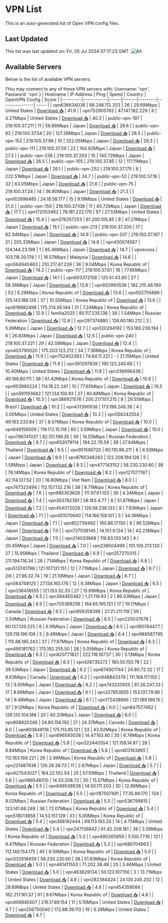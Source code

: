# VPN List

This is an auto-generated list of Open VPN config files.

## Last Updated

This list was last updated on: Fri, 05 Jul 2024 07:17:23 GMT.
![Alt](https://repobeats.axiom.co/api/embed/186b98318ef1479477931607c1ad7d823f12451f.svg "Repobeats analytics image")

## Available Servers

Below is the list of available VPN servers:

(You may connect to any of these VPN servers with: Username: 'vpn', Password: 'vpn'.)
| Hostname | IP Address | Ping | Speed | Country | OpenVPN Config | Score |
|----------|------------|------|-------|---------|----------------| ----- |
| vpn636634036 | 98.246.112.203 | 26 | 29.68Mbps | United States | [Download 📥](./configs/server_0_US.ovpn) | 41.9 |
| vpn752905782 | 47.147.182.229 | 6 | 4.27Mbps | United States | [Download 📥](./configs/server_1_US.ovpn) | 40.3 |
| public-vpn-197 | 219.100.37.211 | 11 | 59.66Mbps | Japan | [Download 📥](./configs/server_2_JP.ovpn) | 28.6 |
| public-vpn-82 | 219.100.37.54 | 20 | 127.28Mbps | Japan | [Download 📥](./configs/server_3_JP.ovpn) | 28.5 |
| public-vpn-152 | 219.100.37.96 | 10 | 322.05Mbps | Japan | [Download 📥](./configs/server_4_JP.ovpn) | 28.3 |
| public-vpn-111 | 219.100.37.59 | 22 | 164.92Mbps | Japan | [Download 📥](./configs/server_5_JP.ovpn) | 27.3 |
| public-vpn-236 | 219.100.37.203 | 15 | 140.72Mbps | Japan | [Download 📥](./configs/server_6_JP.ovpn) | 26.5 |
| public-vpn-105 | 219.100.37.85 | 12 | 117.11Mbps | Japan | [Download 📥](./configs/server_7_JP.ovpn) | 26.1 |
| public-vpn-252 | 219.100.37.175 | 8 | 222.51Mbps | Japan | [Download 📥](./configs/server_8_JP.ovpn) | 24.7 |
| public-vpn-52 | 219.100.37.16 | 32 | 63.05Mbps | Japan | [Download 📥](./configs/server_9_JP.ovpn) | 21.6 |
| public-vpn-75 | 219.100.37.24 | 14 | 36.80Mbps | Japan | [Download 📥](./configs/server_10_JP.ovpn) | 21.3 |
| vpn102696485 | 24.18.58.177 | 15 | 9.19Mbps | United States | [Download 📥](./configs/server_11_US.ovpn) | 21.0 |
| public-vpn-150 | 219.100.37.108 | 11 | 40.72Mbps | Japan | [Download 📥](./configs/server_12_JP.ovpn) | 17.7 |
| vpn172053462 | 76.181.222.179 | 57 | 27.53Mbps | United States | [Download 📥](./configs/server_13_US.ovpn) | 15.4 |
| vpn376257253 | 61.200.105.85 | 8 | 47.21Mbps | Japan | [Download 📥](./configs/server_14_JP.ovpn) | 15.1 |
| public-vpn-213 | 219.100.37.200 | 17 | 62.34Mbps | Japan | [Download 📥](./configs/server_15_JP.ovpn) | 14.9 |
| public-vpn-207 | 219.100.37.167 | 21 | 205.33Mbps | Japan | [Download 📥](./configs/server_16_JP.ovpn) | 14.8 |
| vpn450574567 | 124.144.23.199 | 1 | 85.46Mbps | Japan | [Download 📥](./configs/server_17_JP.ovpn) | 14.7 |
| vpneceos | 103.118.20.178 | 1 | 16.57Mbps | Malaysia | [Download 📥](./configs/server_18_MY.ovpn) | 14.6 |
| vpn564940463 | 210.217.47.239 | 36 | 9.04Mbps | Korea Republic of | [Download 📥](./configs/server_19_KR.ovpn) | 14.2 |
| public-vpn-117 | 219.100.37.61 | 16 | 77.65Mbps | Japan | [Download 📥](./configs/server_20_JP.ovpn) | 14.1 |
| vpn603372158 | 125.51.43.80 | 27 | 58.36Mbps | Japan | [Download 📥](./configs/server_21_JP.ovpn) | 13.8 |
| vpn920993536 | 182.215.48.190 | 53 | 6.29Mbps | Korea Republic of | [Download 📥](./configs/server_22_KR.ovpn) | 13.6 |
| vpn502755886 | 125.143.188.126 | 37 | 10.55Mbps | Korea Republic of | [Download 📥](./configs/server_23_KR.ovpn) | 13.6 |
| vpn619982498 | 175.214.95.144 | 31 | 7.24Mbps | Korea Republic of | [Download 📥](./configs/server_24_KR.ovpn) | 12.9 |
| familia2025 | 85.117.235.136 | 39 | 1.54Mbps | Russian Federation | [Download 📥](./configs/server_25_RU.ovpn) | 12.8 |
| vpn297374880 | 126.60.180.212 | 3 | 5.99Mbps | Japan | [Download 📥](./configs/server_26_JP.ovpn) | 12.7 |
| vpn120294192 | 153.180.239.194 | 6 | 26.83Mbps | Japan | [Download 📥](./configs/server_27_JP.ovpn) | 12.5 |
| public-vpn-240 | 219.100.37.221 | 29 | 42.08Mbps | Japan | [Download 📥](./configs/server_28_JP.ovpn) | 12.4 |
| vpn403790020 | 175.203.123.212 | 34 | 7.36Mbps | Korea Republic of | [Download 📥](./configs/server_29_KR.ovpn) | 11.9 |
| vpn752402383 | 74.64.11.221 | - | 21.15Mbps | United States | [Download 📥](./configs/server_30_US.ovpn) | 11.9 |
| vpn361297839 | 195.123.240.66 | 1 | 10.40Mbps | United States | [Download 📥](./configs/server_31_US.ovpn) | 11.8 |
| vpn336996438 | 49.169.80.111 | 38 | 61.42Mbps | Korea Republic of | [Download 📥](./configs/server_32_KR.ovpn) | 10.6 |
| vpn953960224 | 114.18.22.241 | 10 | 77.65Mbps | Japan | [Download 📥](./configs/server_33_JP.ovpn) | 10.5 |
| vpn591193682 | 121.134.156.93 | 27 | 80.89Mbps | Korea Republic of | [Download 📥](./configs/server_34_KR.ovpn) | 10.3 |
| vpn386921576 | 200.217.107.215 | 8 | 29.55Mbps | Brazil | [Download 📥](./configs/server_35_BR.ovpn) | 10.2 |
| vpn431396938 | 173.198.248.39 | 4 | 2.00Mbps | United States | [Download 📥](./configs/server_36_US.ovpn) | 10.2 |
| vpn556242554 | 49.163.233.84 | 37 | 8.57Mbps | Korea Republic of | [Download 📥](./configs/server_37_KR.ovpn) | 10.0 |
| vpn649158509 | 119.172.15.118 | 60 | 3.59Mbps | Japan | [Download 📥](./configs/server_38_JP.ovpn) | 10.0 |
| vpn796741037 | 82.151.199.35 | 39 | 16.55Mbps | Russian Federation | [Download 📥](./configs/server_39_RU.ovpn) | 9.7 |
| vpn652079114 | 184.22.76.59 | 38 | 27.84Mbps | Thailand | [Download 📥](./configs/server_40_TH.ovpn) | 9.5 |
| vpn951590720 | 60.110.96.211 | 8 | 6.50Mbps | Japan | [Download 📥](./configs/server_41_JP.ovpn) | 9.0 |
| vpn8765346283 | 122.208.194.126 | 5 | 1.59Mbps | Japan | [Download 📥](./configs/server_42_JP.ovpn) | 8.3 |
| vpn477143152 | 58.230.230.60 | 38 | 76.14Mbps | Korea Republic of | [Download 📥](./configs/server_43_KR.ovpn) | 8.2 |
| vpn127077187 | 42.114.127.52 | 20 | 18.60Mbps | Viet Nam | [Download 📥](./configs/server_44_VN.ovpn) | 8.0 |
| vpn747323494 | 112.157.132.216 | 38 | 8.71Mbps | Korea Republic of | [Download 📥](./configs/server_45_KR.ovpn) | 7.6 |
| vpn685303626 | 111.97.61.103 | 39 | 4.34Mbps | Japan | [Download 📥](./configs/server_46_JP.ovpn) | 7.4 |
| vpn363782391 | 58.183.4.77 | 8 | 51.87Mbps | Japan | [Download 📥](./configs/server_47_JP.ovpn) | 7.2 |
| vpn454072029 | 126.58.236.133 | 9 | 7.93Mbps | Japan | [Download 📥](./configs/server_48_JP.ovpn) | 7.1 |
| vpn451070640 | 114.166.158.101 | 3 | 34.36Mbps | Japan | [Download 📥](./configs/server_49_JP.ovpn) | 7.1 |
| vpn852739492 | 160.86.17.150 | 6 | 96.52Mbps | Japan | [Download 📥](./configs/server_50_JP.ovpn) | 7.0 |
| vpn727039145 | 14.101.9.124 | 14 | 42.23Mbps | Japan | [Download 📥](./configs/server_51_JP.ovpn) | 7.0 |
| vpn214033868 | 119.83.120.143 | 4 | 20.45Mbps | Japan | [Download 📥](./configs/server_52_JP.ovpn) | 7.0 |
| vpn238504499 | 101.109.213.120 | 27 | 15.95Mbps | Thailand | [Download 📥](./configs/server_53_TH.ovpn) | 6.9 |
| vpn257270315 | 211.194.116.34 | 26 | 7.14Mbps | Korea Republic of | [Download 📥](./configs/server_54_KR.ovpn) | 6.8 |
| vpn513741798 | 121.107.121.151 | 12 | 7.71Mbps | Japan | [Download 📥](./configs/server_55_JP.ovpn) | 6.7 |
| 2i6 | 27.96.32.74 | 19 | 21.10Mbps | Japan | [Download 📥](./configs/server_56_JP.ovpn) | 6.7 |
| vpn564748125 | 27.134.165.176 | 12 | 6.38Mbps | Japan | [Download 📥](./configs/server_57_JP.ovpn) | 6.5 |
| vpn336418555 | 121.153.32.33 | 27 | 15.69Mbps | Korea Republic of | [Download 📥](./configs/server_58_KR.ovpn) | 6.5 |
| vpn394450382 | 1.21.119.93 | 2 | 89.03Mbps | Japan | [Download 📥](./configs/server_59_JP.ovpn) | 6.5 |
| vpn705388256 | 184.65.165.121 | 17 | 19.17Mbps | Canada | [Download 📥](./configs/server_60_CA.ovpn) | 6.5 |
| vpn959358396 | 37.21.211.119 | 59 | 2.54Mbps | Russian Federation | [Download 📥](./configs/server_61_RU.ovpn) | 6.5 |
| vpn225037676 | 60.127.129.225 | 6 | 6.16Mbps | Japan | [Download 📥](./configs/server_62_JP.ovpn) | 6.5 |
| vpn160784477 | 126.116.196.108 | 5 | 9.48Mbps | Japan | [Download 📥](./configs/server_63_JP.ovpn) | 6.4 |
| vpn988587795 | 115.88.185.243 | 37 | 77.87Mbps | Korea Republic of | [Download 📥](./configs/server_64_KR.ovpn) | 6.3 |
| vpn495181762 | 175.192.255.50 | 28 | 5.05Mbps | Korea Republic of | [Download 📥](./configs/server_65_KR.ovpn) | 6.3 |
| vpn820771821 | 222.118.167.57 | 30 | 5.13Mbps | Korea Republic of | [Download 📥](./configs/server_66_KR.ovpn) | 6.3 |
| vpn428735272 | 180.50.150.78 | 22 | 39.53Mbps | Japan | [Download 📥](./configs/server_67_JP.ovpn) | 6.2 |
| vpn674901744 | 24.80.72.32 | 17 | 8.63Mbps | Canada | [Download 📥](./configs/server_68_CA.ovpn) | 6.2 |
| vpn948843379 | 111.168.117.155 | 13 | 9.50Mbps | Japan | [Download 📥](./configs/server_69_JP.ovpn) | 6.2 |
| vpn743220925 | 61.26.247.33 | 17 | 8.66Mbps | Japan | [Download 📥](./configs/server_70_JP.ovpn) | 6.1 |
| vpn327953655 | 153.137.79.96 | 14 | 9.46Mbps | Japan | [Download 📥](./configs/server_71_JP.ovpn) | 6.1 |
| vpn172438866 | 121.189.196.15 | 37 | 9.12Mbps | Korea Republic of | [Download 📥](./configs/server_72_KR.ovpn) | 6.0 |
| vpn847577462 | 126.120.104.188 | 20 | 40.20Mbps | Japan | [Download 📥](./configs/server_73_JP.ovpn) | 6.0 |
| vpn908820246 | 24.80.156.192 | 21 | 24.37Mbps | Canada | [Download 📥](./configs/server_74_CA.ovpn) | 6.0 |
| vpn803848116 | 175.113.85.121 | 33 | 43.92Mbps | Korea Republic of | [Download 📥](./configs/server_75_KR.ovpn) | 5.9 |
| vpn696593038 | 14.47.163.80 | 30 | 6.76Mbps | Korea Republic of | [Download 📥](./configs/server_76_KR.ovpn) | 5.8 |
| vpn322440554 | 121.156.14.87 | 28 | 8.84Mbps | Korea Republic of | [Download 📥](./configs/server_77_KR.ovpn) | 5.8 |
| vpn403163865 | 112.163.169.221 | 26 | 2.96Mbps | Korea Republic of | [Download 📥](./configs/server_78_KR.ovpn) | 5.8 |
| vpn221487938 | 126.29.39.73 | 11 | 2.67Mbps | Japan | [Download 📥](./configs/server_79_JP.ovpn) | 5.7 |
| vpn427543027 | 184.22.102.54 | 25 | 57.10Mbps | Thailand | [Download 📥](./configs/server_80_TH.ovpn) | 5.6 |
| vpn186548310 | 14.33.208.72 | 30 | 15.57Mbps | Korea Republic of | [Download 📥](./configs/server_81_KR.ovpn) | 5.5 |
| vpn649538938 | 14.50.111.203 | 30 | 12.66Mbps | Korea Republic of | [Download 📥](./configs/server_82_KR.ovpn) | 5.5 |
| vpn187507491 | 77.35.88.170 | 124 | 9.02Mbps | Russian Federation | [Download 📥](./configs/server_83_RU.ovpn) | 5.5 |
| vpn536799815 | 123.141.66.249 | 36 | 72.07Mbps | Korea Republic of | [Download 📥](./configs/server_84_KR.ovpn) | 5.4 |
| vpn518013858 | 14.53.151.129 | 33 | 5.00Mbps | Korea Republic of | [Download 📥](./configs/server_85_KR.ovpn) | 5.4 |
| vpn368162444 | 69.113.193.33 | 14 | 4.75Mbps | United States | [Download 📥](./configs/server_86_US.ovpn) | 5.4 |
| vpn247136842 | 61.42.208.181 | 39 | 3.59Mbps | Korea Republic of | [Download 📥](./configs/server_87_KR.ovpn) | 5.3 |
| vpn490265959 | 5.100.77.16 | 121 | 9.47Mbps | Russian Federation | [Download 📥](./configs/server_88_RU.ovpn) | 5.3 |
| vpn686704963 | 112.149.154.175 | 45 | 9.59Mbps | Korea Republic of | [Download 📥](./configs/server_89_KR.ovpn) | 5.0 |
| vpn332918459 | 58.230.230.60 | 38 | 51.63Mbps | Korea Republic of | [Download 📥](./configs/server_90_KR.ovpn) | 5.0 |
| vpn461411553 | 71.202.38.48 | 20 | 3.46Mbps | United States | [Download 📥](./configs/server_91_US.ovpn) | 5.0 |
| vpn463629134 | 50.123.107.156 | 3 | 13.71Mbps | United States | [Download 📥](./configs/server_92_US.ovpn) | 4.8 |
| vpn282384424 | 24.130.245.202 | 12 | 28.69Mbps | United States | [Download 📥](./configs/server_93_US.ovpn) | 4.8 |
| vpn454359584 | 182.217.161.57 | 61 | 9.67Mbps | Korea Republic of | [Download 📥](./configs/server_94_KR.ovpn) | 4.8 |
| vpn409845507 | 216.17.89.154 | 11 | 5.15Mbps | United States | [Download 📥](./configs/server_95_US.ovpn) | 4.7 |
| vpn256750040 | 172.88.39.113 | 19 | 6.28Mbps | United States | [Download 📥](./configs/server_96_US.ovpn) | 4.7 |
